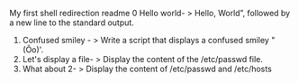 My first shell redirection readme
0 Hello world- > Hello, World”, followed by a new line to the standard output.
1. Confused smiley - > Write a script that displays a confused smiley "(Ôo)'.
2. Let's display a file- > Display the content of the /etc/passwd file.
3. What about 2- > Display the content of /etc/passwd and /etc/hosts
